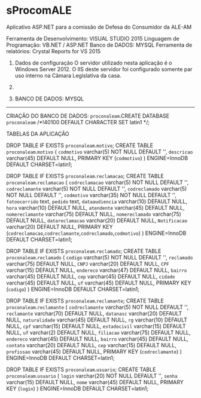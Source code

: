 # sProcomALE
Aplicativo ASP.NET para a comissão de Defesa do Consumidor da ALE-AM

Ferramenta de Desenvolvimento:  VISUAL STUDIO 2015
Linguagem de Programação: VB.NET / ASP.NET
Banco de DADOS: MYSQL
Ferramenta de relatórios: Crystal Reports for VS 2015

1. Dados de configuração
O servidor utilizado nesta aplicação é o Windows Server 2012. O IIS deste servidor foi configurado somente par 
uso interno na Câmara Legislativa da casa. 

2. 


3. BANCO DE DADOS: MYSQL
----------------------

CRIAÇÃO DO BANCO DE DADOS:
`proconaleam`.CREATE DATABASE `proconaleam` /*!40100 DEFAULT CHARACTER SET latin1 */;

TABELAS DA APLICAÇÃO

DROP TABLE IF EXISTS `proconaleam`.`motivo`;
CREATE TABLE  `proconaleam`.`motivo` (
  `codmotivo` varchar(5) NOT NULL DEFAULT '',
  `descricao` varchar(45) DEFAULT NULL,
  PRIMARY KEY (`codmotivo`)
) ENGINE=InnoDB DEFAULT CHARSET=latin1;


DROP TABLE IF EXISTS `proconaleam`.`reclamacao`;
CREATE TABLE  `proconaleam`.`reclamacao` (
  `codreclamacao` varchar(5) NOT NULL DEFAULT '',
  `codreclamante` varchar(5) NOT NULL DEFAULT '',
  `codreclamado` varchar(5) NOT NULL DEFAULT '',
  `codmotivo` varchar(35) NOT NULL DEFAULT '',
  `fatoocorrido` text,
  `pedido` text,
  `dataaudiencia` varchar(10) DEFAULT NULL,
  `hora` varchar(10) DEFAULT NULL,
  `atendente` varchar(45) DEFAULT NULL,
  `nomereclamante` varchar(75) DEFAULT NULL,
  `nomereclamado` varchar(75) DEFAULT NULL,
  `datareclamacao` varchar(20) DEFAULT NULL,
  `Notificacao` varchar(20) DEFAULT NULL,
  PRIMARY KEY (`codreclamacao`,`codreclamante`,`codreclamado`,`codmotivo`)
) ENGINE=InnoDB DEFAULT CHARSET=latin1;


DROP TABLE IF EXISTS `proconaleam`.`reclamado`;
CREATE TABLE  `proconaleam`.`reclamado` (
  `codigo` varchar(5) NOT NULL DEFAULT '',
  `reclamado` varchar(75) DEFAULT NULL,
  `CNPJ` varchar(20) DEFAULT NULL,
  `CPF` varchar(15) DEFAULT NULL,
  `endereco` varchar(47) DEFAULT NULL,
  `bairro` varchar(45) DEFAULT NULL,
  `cep` varchar(45) DEFAULT NULL,
  `cidade` varchar(45) DEFAULT NULL,
  `uf` varchar(45) DEFAULT NULL,
  PRIMARY KEY (`codigo`)
) ENGINE=InnoDB DEFAULT CHARSET=latin1;

DROP TABLE IF EXISTS `proconaleam`.`reclamante`;
CREATE TABLE  `proconaleam`.`reclamante` (
  `codreclamante` varchar(5) NOT NULL DEFAULT '',
  `reclamante` varchar(70) DEFAULT NULL,
  `datanasc` varchar(20) DEFAULT NULL,
  `naturalidade` varchar(45) DEFAULT NULL,
  `rg` varchar(10) DEFAULT NULL,
  `cpf` varchar(15) DEFAULT NULL,
  `estadocivil` varchar(15) DEFAULT NULL,
  `uf` varchar(2) DEFAULT NULL,
  `filiacao` varchar(75) DEFAULT NULL,
  `endereco` varchar(45) DEFAULT NULL,
  `bairro` varchar(45) DEFAULT NULL,
  `contato` varchar(20) DEFAULT NULL,
  `cep` varchar(15) DEFAULT NULL,
  `profissao` varchar(45) DEFAULT NULL,
  PRIMARY KEY (`codreclamante`)
) ENGINE=InnoDB DEFAULT CHARSET=latin1;


DROP TABLE IF EXISTS `proconaleam`.`usuario`;
CREATE TABLE  `proconaleam`.`usuario` (
  `login` varchar(20) NOT NULL DEFAULT '',
  `senha` varchar(15) DEFAULT NULL,
  `nome` varchar(45) DEFAULT NULL,
  PRIMARY KEY (`login`)
) ENGINE=InnoDB DEFAULT CHARSET=latin1;



